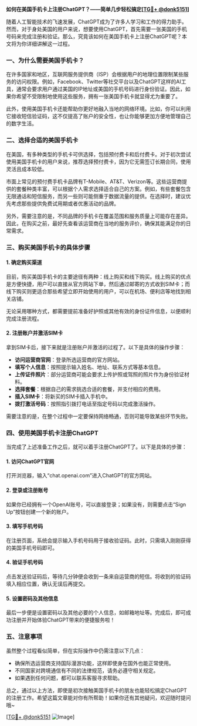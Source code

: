 **如何在美国手机卡上注册ChatGPT？——简单几步轻松搞定[[TG💪+ @donk5151](https://t.me/s/donk5151)]**

随着人工智能技术的飞速发展，ChatGPT成为了许多人学习和工作的得力助手。然而，对于身处美国的用户来说，想要使用ChatGPT，首先需要一张美国的手机号码来完成注册和验证。那么，究竟该如何在美国手机卡上注册ChatGPT呢？本文将为你详细讲解这一过程。

### 一、为什么需要美国手机卡？

在许多国家和地区，互联网服务提供商（ISP）会根据用户的地理位置限制某些服务的访问权限。例如，Facebook、Twitter等社交平台以及ChatGPT这样的AI工具，通常会要求用户通过美国的IP地址或美国的手机号码进行身份验证。因此，如果你希望不受限制地使用这些服务，拥有一张美国手机卡就显得尤为重要了。

此外，使用美国手机卡还能帮助你更好地融入当地的网络环境。比如，你可以利用它接收短信验证码，这不仅提高了账户的安全性，也让你能够更加方便地管理自己的数字生活。

### 二、选择合适的美国手机卡

在美国，有多种类型的手机卡可供选择，包括预付费卡和后付费卡。对于初次尝试使用美国手机卡的用户来说，推荐选择预付费卡，因为它无需签订长期合同，使用灵活且成本较低。

市面上常见的预付费手机卡品牌有T-Mobile、AT&T、Verizon等。这些运营商提供的套餐种类丰富，可以根据个人需求选择适合自己的方案。例如，有些套餐包含无限通话和短信服务，而另一些则可能侧重于数据流量的提供。在选择时，建议优先考虑那些提供免费试用期或者优惠活动的品牌。

另外，需要注意的是，不同品牌的手机卡在覆盖范围和服务质量上可能存在差异。因此，在购买之前，最好先查看该运营商在当地的服务评价，确保其能满足你的日常需求。

### 三、购买美国手机卡的具体步骤

#### 1. 确定购买渠道

目前，购买美国手机卡的主要途径有两种：线上购买和线下购买。线上购买的优点是方便快捷，用户可以直接从官方网站下单，然后通过邮寄的方式收到SIM卡；而线下购买则更适合那些希望立即开始使用的用户，可以在机场、便利店等地找到相关店铺。

无论采用哪种方式，都需要提前准备好护照或其他有效的身份证件信息，以便顺利完成注册流程。

#### 2. 注册账户并激活SIM卡

拿到SIM卡后，接下来就是注册账户并激活的过程了。以下是具体的操作步骤：

- **访问运营商官网**：登录所选运营商的官方网站。
- **填写个人信息**：按照提示输入姓名、地址、联系方式等基本信息。
- **上传证件照片**：部分运营商可能会要求上传护照或驾照的照片作为身份验证材料。
- **选择套餐**：根据自己的需求挑选合适的套餐，并支付相应的费用。
- **插入SIM卡**：将新买的SIM卡插入手机中。
- **拨打激活号码**：按照指引拨打电话至指定号码以完成激活操作。

需要注意的是，在整个过程中一定要保持网络畅通，否则可能导致某些环节失败。

### 四、使用美国手机卡注册ChatGPT

当完成了上述准备工作之后，就可以着手注册ChatGPT了。以下是具体的步骤：

#### 1. 访问ChatGPT官网

打开浏览器，输入“chat.openai.com”进入ChatGPT的官方网站。

#### 2. 登录或注册账号

如果你已经拥有一个OpenAI账号，可以直接登录；如果没有，则需要点击“Sign Up”按钮创建一个新的账户。

#### 3. 填写手机号码

在注册页面，系统会提示输入手机号码用于接收验证码。此时，只需填入刚刚获得的美国手机号码即可。

#### 4. 验证手机号码

点击发送验证码后，等待几分钟便会收到一条来自运营商的短信。将收到的验证码填入相应位置，确认无误后再提交。

#### 5. 设置密码及其他信息

最后一步便是设置密码以及其他必要的个人信息，如邮箱地址等。完成后，即可成功注册并开始体验ChatGPT带来的便捷服务啦！

### 五、注意事项

虽然整个过程看似简单，但在实际操作中仍需注意以下几点：

- 确保所选运营商支持国际漫游功能，这样即使身在国外也能正常使用。
- 不同国家对跨境通信有不同的法律规范，请务必遵守相关规定。
- 如果遇到任何问题，都可以联系客服寻求帮助。

总之，通过以上方法，即使是初次接触美国手机卡的朋友也能轻松搞定ChatGPT的注册工作。希望这篇文章能对你有所帮助！如果你还有其他疑问，欢迎随时提问哦~

[[TG💪+ @donk5151](https://t.me/s/donk5151) ![Image](https://i.postimg.cc/rwNCRYN7/Snipaste-2025-04-30-17-27-05.png)]